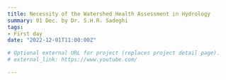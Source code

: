 ```yaml
---
title: Necessity of the Watershed Health Assessment in Hydrology
summary: 01 Dec. by Dr. S.H.R. Sadeghi
tags:
- First day
date: "2022-12-01T11:00:00Z"

# Optional external URL for project (replaces project detail page).
# external_link: https://www.youtube.com/

---
```

